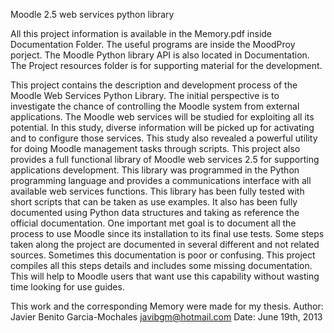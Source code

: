 Moodle 2.5 web services python library

All this project information is available in the Memory.pdf inside Documentation Folder.
The useful programs are inside the MoodProy porject.
The Moodle Python library API is also located in Documentation.
The Project resources folder is for supporting material for the development.

This project contains the description and development process of the Moodle Web
Services Python Library. The initial perspective is to investigate the chance 
of controlling the Moodle system from external applications.
The Moodle web services will be studied for exploiting all its potential.
In this study, diverse information will be picked up for activating and to
configure those services. This study also revealed a powerful utility for
doing Moodle management tasks through scripts.
This project also provides a full functional library of Moodle web services 2.5 for
supporting applications development. This library was programmed in the Python
programming language and provides a communications interface with all available web
services functions.
This library has been fully tested with short scripts that can be taken as use examples.
It also has been fully documented using Python data structures and taking as reference the
official documentation.
One important met goal is to document all the process to use Moodle since its
installation to its final use tests. Some steps taken along the project are documented in
several different and not related sources. Sometimes this documentation is poor or
confusing. This project compiles all this steps details and includes some missing
documentation. This will help to Moodle users that want use this capability without wasting
time looking for use guides.

This work and the corresponding Memory were made for my thesis.
Author: Javier Benito Garcia-Mochales <javibgm@hotmail.com>
Date: June 19th, 2013
